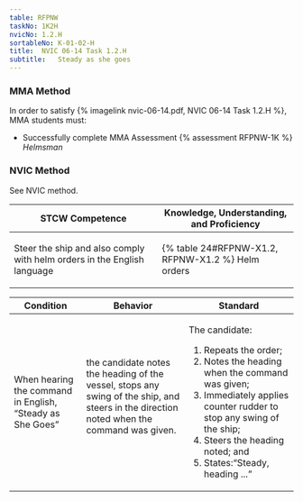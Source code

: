 ```yaml
---
table: RFPNW
taskNo: 1K2H
nvicNo: 1.2.H 
sortableNo: K-01-02-H
title:  NVIC 06-14 Task 1.2.H
subtitle:   Steady as she goes
---
```



### MMA Method

In order to satisfy  {% imagelink nvic-06-14.pdf, NVIC 06-14 Task 1.2.H %}, MMA students must:

* Successfully complete MMA Assessment {% assessment RFPNW-1K %} *Helmsman*


### NVIC Method

<a onclick="togglevisibility('nvic_methods')" >See NVIC method.</a>

<div id='nvic_methods' class='hide'>

<table>
<thead>
<tr>
<th class='forty'> STCW Competence </th>
<th class='sixty'> Knowledge, Understanding, and Proficiency </th>
</tr>
</thead>




<tbody>
<tr><td markdown='1'>

Steer the ship and also comply with helm orders in the English language

</td><td markdown='1'>

{% table 24#RFPNW-X1.2, RFPNW-X1.2 %} Helm orders

</td></tr>


</tbody>
</table>


<table>
<thead>
<tr><th class='twenty'>  Condition </th><th class='twenty'> Behavior </th><th  class='sixty'>Standard </th></tr>
</thead>
<tbody >



<tr><td markdown='1'>

When hearing the command in English, “Steady as She Goes”

</td><td markdown='1'>

the candidate notes the heading of the vessel, stops any swing of the ship, and steers in the direction noted when the command was given.

<br>

<div class="tooltip" markdown='1'>



</div>


</td><td markdown='1'>

The candidate:

1. Repeats the order;
2. Notes the heading when the command was given;
3. Immediately applies counter rudder to stop any swing of the ship;
4. Steers the heading noted; and
5. States:“Steady, heading ...”

</td></tr>
</tbody>
</table>
</div>
